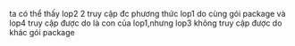 ta có thể thấy lop2 2 truy cập đc phương thức lop1 do cùng gói package và lop4 truy cập được  do là con của lop1,nhưng lop3 không truy cập được do khác gói package
